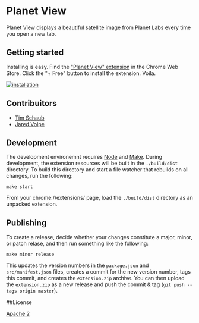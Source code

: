 # Planet View

Planet View displays a beautiful satellite image from Planet Labs every time you open a new tab.

## Getting started

Installing is easy. Find the ["Planet View" extension](https://chrome.google.com/webstore/detail/planet-view/hhhgdbldiopbpblfcohjaeinjjciplho) in the Chrome Web Store.  Click the "+ Free" button to install the extension.  Voila.

[![installation](https://cloud.githubusercontent.com/assets/41094/5060900/8fa2e39a-6d29-11e4-86ef-1f9f95ed0cd0.gif)](https://chrome.google.com/webstore/detail/planet-view/hhhgdbldiopbpblfcohjaeinjjciplho)

## Contribuitors

* [Tim Schaub](https://github.com/tschaub)
* [Jared Volpe](https://github.com/plainspace)

## Development

The development environemnt requires [Node](http://nodejs.org/) and [Make](http://www.gnu.org/software/make/).  During development, the extension resources will be built in the `./build/dist` directory.  To build this directory and start a file watcher that rebuilds on all changes, run the following:

    make start

From your chrome://extensions/ page, load the `./build/dist` directory as an unpacked extension.

## Publishing

To create a release, decide whether your changes constitute a major, minor, or patch relase, and then run something like the following:

    make minor release

This updates the version numbers in the `package.json` and `src/manifest.json` files, creates a commit for the new version number, tags this commit, and creates the `extension.zip` archive.  You can then upload the `extension.zip` as a new release and push the commit & tag (`git push --tags origin master`).

##License

[Apache 2](https://tldrlegal.com/license/apache-license-2.0-(apache-2.0))
